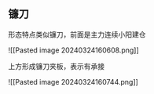 ## 镰刀

形态特点类似镰刀，前面是主力连续小阳建仓

![[Pasted image 20240324160608.png]]

上方形成镰刀夹板，表示有承接

![[Pasted image 20240324160744.png]]